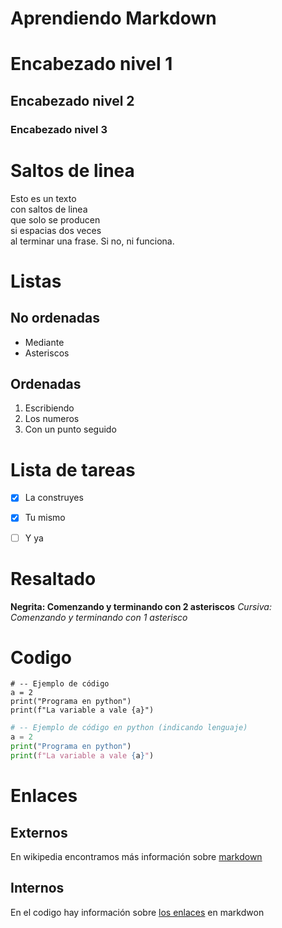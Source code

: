 # Aprendiendo Markdown

# Encabezado nivel 1
## Encabezado nivel 2
### Encabezado nivel 3


# Saltos de linea
Esto es un texto  
con saltos de linea  
que solo se producen  
si espacias dos veces  
al terminar una frase.
Si no, ni funciona.


# Listas
## No ordenadas
* Mediante
* Asteriscos


## Ordenadas
1. Escribiendo
2. Los numeros
3. Con un punto seguido


# Lista de tareas
- [x] La construyes
- [x] Tu mismo
- [ ] Y ya


# Resaltado
**Negrita: Comenzando y terminando con 2 asteriscos**
*Cursiva: Comenzando y terminando con 1 asterisco*


# Codigo
```
# -- Ejemplo de código 
a = 2
print("Programa en python")
print(f"La variable a vale {a}")
```

```python
# -- Ejemplo de código en python (indicando lenguaje)
a = 2
print("Programa en python")
print(f"La variable a vale {a}")
```


# Enlaces
## Externos
En wikipedia encontramos más información sobre [markdown](https://es.wikipedia.org/wiki/Markdown)

## Internos
En el codigo hay información sobre [los enlaces](#Enlaces) en markdwon



